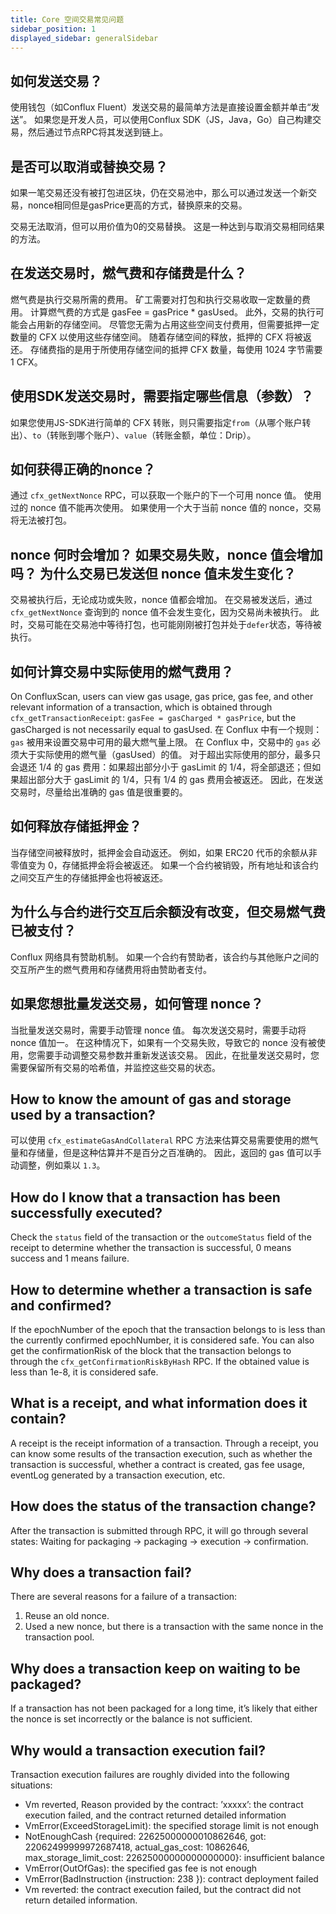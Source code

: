 ```yaml
---
title: Core 空间交易常见问题
sidebar_position: 1
displayed_sidebar: generalSidebar
---
```


## 如何发送交易？

使用钱包（如Conflux Fluent）发送交易的最简单方法是直接设置金额并单击“发送”。 如果您是开发人员，可以使用Conflux SDK（JS，Java，Go）自己构建交易，然后通过节点RPC将其发送到链上。

## 是否可以取消或替换交易？

如果一笔交易还没有被打包进区块，仍在交易池中，那么可以通过发送一个新交易，nonce相同但是gasPrice更高的方式，替换原来的交易。

交易无法取消，但可以用价值为0的交易替换。 这是一种达到与取消交易相同结果的方法。

## 在发送交易时，燃气费和存储费是什么？

燃气费是执行交易所需的费用。 矿工需要对打包和执行交易收取一定数量的费用。 计算燃气费的方式是 gasFee = gasPrice * gasUsed。 此外，交易的执行可能会占用新的存储空间。 尽管您无需为占用这些空间支付费用，但需要抵押一定数量的 CFX 以使用这些存储空间。 随着存储空间的释放，抵押的 CFX 将被返还。 存储费指的是用于所使用存储空间的抵押 CFX 数量，每使用 1024 字节需要 1 CFX。

## 使用SDK发送交易时，需要指定哪些信息（参数）？

如果您使用JS-SDK进行简单的 CFX 转账，则只需要指定`from`（从哪个账户转出）、`to`（转账到哪个账户）、`value`（转账金额，单位：Drip）。

## 如何获得正确的nonce？

通过 `cfx_getNextNonce` RPC，可以获取一个账户的下一个可用 nonce 值。 使用过的 nonce 值不能再次使用。 如果使用一个大于当前 nonce 值的 nonce，交易将无法被打包。

## nonce 何时会增加？ 如果交易失败，nonce 值会增加吗？ 为什么交易已发送但 nonce 值未发生变化？

交易被执行后，无论成功或失败，nonce 值都会增加。 在交易被发送后，通过 `cfx_getNextNonce` 查询到的 nonce 值不会发生变化，因为交易尚未被执行。 此时，交易可能在交易池中等待打包，也可能刚刚被打包并处于`defer`状态，等待被执行。

## 如何计算交易中实际使用的燃气费用？

On ConfluxScan, users can view gas usage, gas price, gas fee, and other relevant information of a transaction, which is obtained through `cfx_getTransactionReceipt`: `gasFee = gasCharged * gasPrice`, but the gasCharged is not necessarily equal to gasUsed. 在 Conflux 中有一个规则：`gas` 被用来设置交易中可用的最大燃气量上限。 在 Conflux 中，交易中的 `gas` 必须大于实际使用的燃气量（gasUsed）的值。 对于超出实际使用的部分，最多只会退还 1/4 的 gas 费用：如果超出部分小于 gasLimit 的 1/4，将全部退还；但如果超出部分大于 gasLimit 的 1/4，只有 1/4 的 gas 费用会被返还。 因此，在发送交易时，尽量给出准确的 gas 值是很重要的。

## 如何释放存储抵押金？

当存储空间被释放时，抵押金会自动返还。 例如，如果 ERC20 代币的余额从非零值变为 0，存储抵押金将会被返还。 如果一个合约被销毁，所有地址和该合约之间交互产生的存储抵押金也将被返还。

## 为什么与合约进行交互后余额没有改变，但交易燃气费已被支付？

Conflux 网络具有赞助机制。 如果一个合约有赞助者，该合约与其他账户之间的交互所产生的燃气费用和存储费用将由赞助者支付。

## 如果您想批量发送交易，如何管理 nonce？

当批量发送交易时，需要手动管理 nonce 值。 每次发送交易时，需要手动将 nonce 值加一。 在这种情况下，如果有一个交易失败，导致它的 nonce 没有被使用，您需要手动调整交易参数并重新发送该交易。 因此，在批量发送交易时，您需要保留所有交易的哈希值，并监控这些交易的状态。

## How to know the amount of gas and storage used by a transaction?

可以使用 `cfx_estimateGasAndCollateral` RPC 方法来估算交易需要使用的燃气量和存储量，但是这种估算并不是百分之百准确的。 因此，返回的 gas 值可以手动调整，例如乘以 `1.3`。

## How do I know that a transaction has been successfully executed?

Check the `status` field of the transaction or the `outcomeStatus` field of the receipt to determine whether the transaction is successful, 0 means success and 1 means failure.

## How to determine whether a transaction is safe and confirmed?

If the epochNumber of the epoch that the transaction belongs to is less than the currently confirmed epochNumber, it is considered safe. You can also get the confirmationRisk of the block that the transaction belongs to through the `cfx_getConfirmationRiskByHash` RPC. If the obtained value is less than 1e-8, it is considered safe.

## What is a receipt, and what information does it contain?

A receipt is the receipt information of a transaction. Through a receipt, you can know some results of the transaction execution, such as whether the transaction is successful, whether a contract is created, gas fee usage, eventLog generated by a transaction execution, etc.

## How does the status of the transaction change?

After the transaction is submitted through RPC, it will go through several states: Waiting for packaging -> packaging -> execution -> confirmation.


## Why does a transaction fail?

There are several reasons for a failure of a transaction:

1. Reuse an old nonce.
2. Used a new nonce, but there is a transaction with the same nonce in the transaction pool.

## Why does a transaction keep on waiting to be packaged?

If a transaction has not been packaged for a long time, it’s likely that either the nonce is set incorrectly or the balance is not sufficient.

## Why would a transaction execution fail?

Transaction execution failures are roughly divided into the following situations:

* Vm reverted, Reason provided by the contract: ’xxxxx’: the contract execution failed, and the contract returned detailed information
* VmError(ExceedStorageLimit): the specified storage limit is not enough
* NotEnoughCash {required: 22625000000010862646, got: 22062499999972687418, actual_gas_cost: 10862646, max_storage_limit_cost: 22625000000000000000}: insufficient balance
* VmError(OutOfGas): the specified gas fee is not enough
* VmError(BadInstruction {instruction: 238 }): contract deployment failed
* Vm reverted: the contract execution failed, but the contract did not return detailed information.
